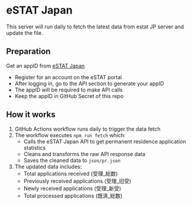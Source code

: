 # eSTAT Japan
This server will run daily to fetch the latest data from estat JP server and update the file.

## Preparation
Get an appID from [eSTAT Japan](https://www.e-stat.go.jp/api/)
   - Register for an account on the eSTAT portal
   - After logging in, go to the API section to generate your appID
   - The appID will be required to make API calls
   - Keep the appID in GitHub Secret of this repo

## How it works
1. GitHub Actions workflow runs daily to trigger the data fetch
2. The workflow executes `npm run fetch` which:
   - Calls the eSTAT Japan API to get permanent residence application statistics
   - Cleans and transforms the raw API response data
   - Saves the cleaned data to `json/pr.json`
3. The updated data includes:
   - Total applications received (受理_総数)
   - Previously received applications (受理_旧受) 
   - Newly received applications (受理_新受)
   - Total processed applications (既済_総数)
